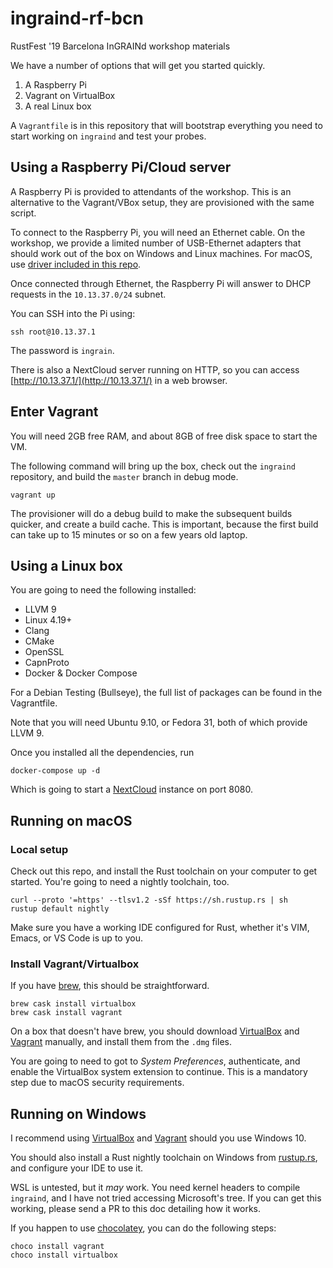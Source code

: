 # ingraind-rf-bcn

RustFest '19 Barcelona InGRAINd workshop materials

We have a number of options that will get you started quickly.

 1. A Raspberry Pi
 1. Vagrant on VirtualBox
 1. A real Linux box

A `Vagrantfile` is in this repository that will bootstrap everything
you need to start working on `ingraind` and test your probes.

## Using a Raspberry Pi/Cloud server

A Raspberry Pi is provided to attendants of the workshop.  This is an
alternative to the Vagrant/VBox setup, they are provisioned with the
same script.

To connect to the Raspberry Pi, you will need an Ethernet cable. On
the workshop, we provide a limited number of USB-Ethernet adapters
that should work out of the box on Windows and Linux machines. For
macOS, use [driver included in this
repo](./AmazonBasics_USB_LAN_Adapter_Driver_3.0._CB1198675309_.dmg).

Once connected through Ethernet, the Raspberry Pi will answer to DHCP
requests in the `10.13.37.0/24` subnet.

You can SSH into the Pi using:

    ssh root@10.13.37.1
	
The password is `ingrain`.

There is also a NextCloud server running on HTTP, so you can access
[http://10.13.37.1/](http://10.13.37.1/) in a web browser.

## Enter Vagrant

You will need 2GB free RAM, and about 8GB of free disk space to start
the VM.

The following command will bring up the box, check out the `ingraind`
repository, and build the `master` branch in debug mode.

    vagrant up

The provisioner will do a debug build to make the
subsequent builds quicker, and create a build cache. This is
important, because the first build can take up to 15 minutes or so on
a few years old laptop.

## Using a Linux box

You are going to need the following installed:

 * LLVM 9
 * Linux 4.19+
 * Clang
 * CMake
 * OpenSSL
 * CapnProto
 * Docker & Docker Compose

For a Debian Testing (Bullseye), the full list of packages can be
found in the Vagrantfile.

Note that you will need Ubuntu 9.10, or Fedora 31, both of which
provide LLVM 9.

Once you installed all the dependencies, run

    docker-compose up -d
	
Which is going to start a [NextCloud](https://nextcloud.org/)
instance on port 8080.

## Running on macOS

### Local setup

Check out this repo, and install the Rust toolchain on your computer
to get started.
You're going to need a nightly toolchain, too.

    curl --proto '=https' --tlsv1.2 -sSf https://sh.rustup.rs | sh
	rustup default nightly
	
Make sure you have a working IDE configured for Rust, whether it's
VIM, Emacs, or VS Code is up to you.

### Install Vagrant/Virtualbox

If you have [brew](https://brew.sh), this should be straightforward.

    brew cask install virtualbox
    brew cask install vagrant
	
On a box that doesn't have brew, you should download
[VirtualBox](https://virtuabox.org) and
[Vagrant](https://vagrantup.com) manually, and install them from the
`.dmg` files.

You are going to need to got to _System Preferences_, authenticate,
and enable the VirtualBox system extension to continue.  This is a
mandatory step due to macOS security requirements.

## Running on Windows

I recommend using [VirtualBox](https://virtuabox.org) and
[Vagrant](https://vagrantup.com) should you use Windows 10.

You should also install a Rust nightly toolchain on Windows from
[rustup.rs](https://rustup.rs), and configure your IDE to use it.

WSL is untested, but it *may* work. You need kernel headers to
compile `ingraind`, and I have not tried accessing Microsoft's
tree. If you can get this working, please send a PR to this doc
detailing how it works.

If you happen to use [chocolatey](https://chocolatey.org/), you can do
the following steps:

    choco install vagrant
	choco install virtualbox
